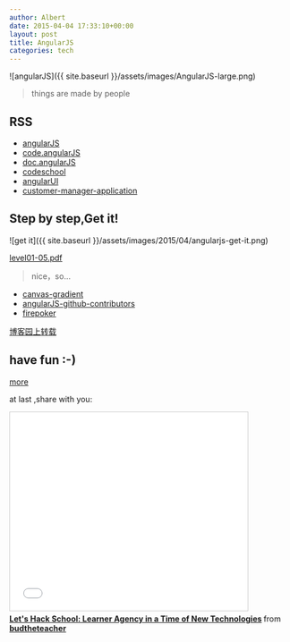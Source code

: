 ```yaml
---
author: Albert
date: 2015-04-04 17:33:10+00:00
layout: post
title: AngularJS
categories: tech
---
```


![angularJS]({{ site.baseurl }}/assets/images/AngularJS-large.png)

> things are made by people

RSS
---

* [angularJS](http://www.angularjs.org/)
* [code.angularJS](https://code.angularjs.org/)
* [doc.angularJS](https://docs.angularjs.org/) 
* [codeschool](http://campus.codeschool.com/courses/shaping-up-with-angular-js/intro)
* [angularUI](http://angular-ui.github.io/)
* [customer-manager-application](http://weblogs.asp.net/dwahlin/learning-angularjs-by-example-the-customer-manager-application)

Step by step,Get it!
--------------------
![get it]({{ site.baseurl }}/assets/images/2015/04/angularjs-get-it.png)

[level01-05.pdf](http://7xidkg.com1.z0.glb.clouddn.com/level01-05.pdf)

> nice，so...

* [canvas-gradient](http://victorblog.com/html5-canvas-gradient-creator/)
* [angularJS-github-contributors](https://github.com/daha/angularJS-github-contributors)
* [firepoker](http://firepoker.io/)

[博客园上转载](http://www.cnblogs.com/Answer1215/category/598518.html)

have fun :-)
--------
[more](https://builtwith.angularjs.org/)

at last ,share with you:

<iframe src="//www.slideshare.net/slideshow/embed_code/46583959" width="425" height="355" frameborder="0" marginwidth="0" marginheight="0" scrolling="no" style="border:1px solid #CCC; border-width:1px; margin-bottom:5px; max-width: 100%;" allowfullscreen> </iframe> <div style="margin-bottom:5px"> <strong> <a href="//www.slideshare.net/budtheteacher/lets-hack-school-learner-agency-in-a-time-of-new-technologies" title="Let&#x27;s Hack School: Learner Agency in a Time of New Technologies" target="_blank">Let&#x27;s Hack School: Learner Agency in a Time of New Technologies</a> </strong> from <strong><a href="//www.slideshare.net/budtheteacher" target="_blank">budtheteacher</a></strong> </div>
